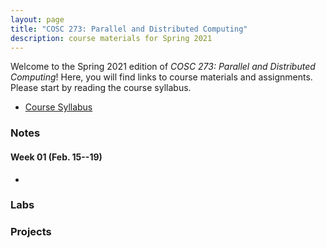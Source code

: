 ```yaml
---
layout: page
title: "COSC 273: Parallel and Distributed Computing"
description: course materials for Spring 2021
---
```


Welcome to the Spring 2021 edition of *COSC 273: Parallel and Distributed Computing*! Here, you will find links to course materials and assignments. Please start by reading the course syllabus.

+ [Course Syllabus](./syllabus/)

### Notes

#### Week 01 (Feb. 15--19)

+ 

### Labs

<!-- + [Lab 01: Hello, Graphics!](./labs/01-hello-graphics/) -->

### Projects
